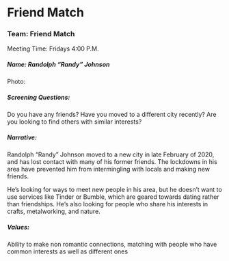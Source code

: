 # Friend Match
### Team: Friend Match

Meeting Time: Fridays 4:00 P.M.

##### Name: Randolph “Randy” Johnson

Photo:
 

##### Screening Questions: 
Do you have any friends?
Have you moved to a different city recently?
Are you looking to find others with similar interests?

##### Narrative: 
Randolph “Randy” Johnson moved to a new city in late February of 2020, and has lost contact with many of his former friends. The lockdowns in his area have prevented him from intermingling with locals and making new friends.

He’s looking for ways to meet new people in his area, but he doesn’t want to use services like Tinder or Bumble, which are geared towards dating rather than friendships. He’s also looking for people who share his interests in crafts, metalworking, and nature. 

##### Values:
Ability to make non romantic connections, matching with people who have common interests as well as different ones
